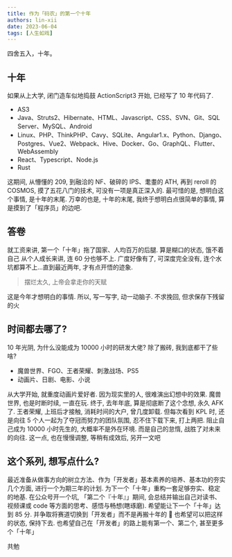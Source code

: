 ```yaml
---
title: 作为「码农」的第一个十年
authors: lin-xii
date: 2023-06-04
tags: [人生如戏]
---
```


四舍五入，十年。

<!-- truncate -->

## 十年

如果从上大学, 闭门造车似地捣鼓 ActionScript3 开始, 已经写了 10 年代码了.

- AS3
- Java、Struts2、Hibernate、HTML、Javascript、CSS、SVN、Git、SQL Server、MySQL、Android
- Linux、PHP、ThinkPHP、Cavy、SQLite、Angular1.x、Python、Django、Postgres、Vue2、Webpack、Hive、Docker、Go、GraphQL、Flutter、WebAssembly
- React、Typescript、Node.js
- Rust

这期间, 从懵懂的 209, 到融洽的 NF、破碎的 IPS、耄耋的 ATH, 再到 reroll 的 COSMOS, 摸了五花八门的技术, 可没有一项是真正深入的. 最可惜的是, 想明白这个事情, 是十年的末尾. 万幸的也是, 十年的末尾, 我终于想明白点很简单的事情, 算是摸到了「程序员」的边吧.

## 答卷

就工资来讲, 第一个「十年」拖了国家、人均百万的后腿. 算是糊口的状态, 饿不着自己
从个人成长来讲, 连 60 分也够不上. 广度好像有了, 可深度完全没有, 连个水坑都算不上...直到最近两年, 才有点开悟的迹象.

> 摆烂太久, 上帝会拿走你的天赋

这是今年才想明白的事情. 所以, 写一写字, 动一动脑子. 不求挽回, 但求保存下残留的火

## 时间都去哪了?

10 年光阴, 为什么没能成为 10000 小时的研发大佬? 除了搬砖, 我到底都干了些啥?

- 魔兽世界、FGO、王者荣耀、刺激战场、PS5
- 动画片、日剧、电影、小说

从大学开始, 就重度动画片爱好者. 因为现实里的人, 很难演出幻想中的效果. 魔兽世界, 也是时断时续, 一直在玩. 终于, 去年年底, 算是彻底断了这个念想, 永久 AFK 了.
王者荣耀, 上班后才接触, 消耗时间的大户, 曾几度卸载. 但每次看到 KPL 时, 还是向往 5 个人一起为了夺冠而努力的团队氛围, 忍不住下载下来, 打上两把.
阻止自己成为 10000 小时先生的, 大概率不是外在环境. 而是自己的怠惰, 战胜了对未来的向往. 这一点, 也在慢慢调整, 等稍有成效后, 另开一文吧

## 这个系列, 想写点什么?

最近准备从做事方向的树立方法、作为「开发者」基本素养的培养、基本功的夯实几个方面, 进行一个为期三年的计划. 为下一个「十年」重构一套足够夯实、稳定的地基.
在公众号开一个坑, 「第二个『十年』」期间, 会总结并输出自己对读书、视频课或 code 等方面的思考、感悟与畅想(瞎琢磨).
希望能让下一个「十年」达到 85 分. 并争取将赛道切换到「开发者」而不是再搬十年的 🧱
也希望可以把这样的状态, 保持下去. 也希望自己在「开发者」的路上能有第一个、第二个, 甚至更多个「十年」

共勉
